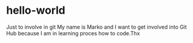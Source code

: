 # hello-world
Just to involve in git
My name is Marko and I want to get involved into Git Hub because I am in learning proces how to code.Thx

